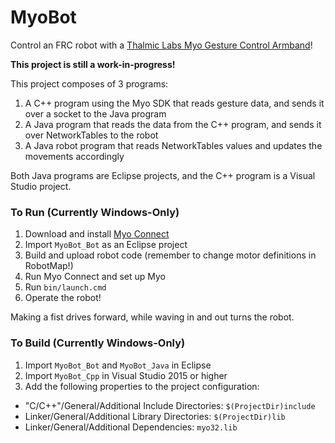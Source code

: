 # MyoBot
Control an FRC robot with a <a href="https://youtu.be/oWu9TFJjHaM">Thalmic Labs Myo Gesture Control Armband</a>!

<b>This project is still a work-in-progress!</b>

This project composes of 3 programs:
1. A C++ program using the Myo SDK that reads gesture data, and sends it over a socket to the Java program
2. A Java program that reads the data from the C++ program, and sends it over NetworkTables to the robot
3. A Java robot program that reads NetworkTables values and updates the movements accordingly

Both Java programs are Eclipse projects, and the C++ program is a Visual Studio project.

### To Run (Currently Windows-Only)
1. Download and install [Myo Connect](https://www.myo.com/start)
2. Import `MyoBot_Bot` as an Eclipse project
3. Build and upload robot code (remember to change motor definitions in RobotMap!)
4. Run Myo Connect and set up Myo
5. Run `bin/launch.cmd`
6. Operate the robot!

Making a fist drives forward, while waving in and out turns the robot.

### To Build (Currently Windows-Only)
1. Import `MyoBot_Bot` and `MyoBot_Java` in Eclipse
2. Import `MyoBot_Cpp` in Visual Studio 2015 or higher
3. Add the following properties to the project configuration:
* "C/C++"/General/Additional Include Directories: `$(ProjectDir)include`
* Linker/General/Additional Library Directories: `$(ProjectDir)lib`
* Linker/General/Additional Dependencies: `myo32.lib`

